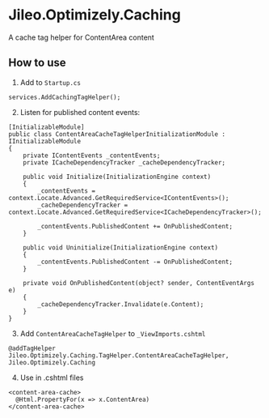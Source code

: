 # Jileo.Optimizely.Caching
A cache tag helper for ContentArea content

## How to use

1. Add to `Startup.cs`
```
services.AddCachingTagHelper();
```
2. Listen for published content events:
```
[InitializableModule]
public class ContentAreaCacheTagHelperInitializationModule : IInitializableModule
{
    private IContentEvents _contentEvents;
    private ICacheDependencyTracker _cacheDependencyTracker;

    public void Initialize(InitializationEngine context)
    {
        _contentEvents = context.Locate.Advanced.GetRequiredService<IContentEvents>();
        _cacheDependencyTracker = context.Locate.Advanced.GetRequiredService<ICacheDependencyTracker>();

        _contentEvents.PublishedContent += OnPublishedContent;
    }

    public void Uninitialize(InitializationEngine context)
    {
        _contentEvents.PublishedContent -= OnPublishedContent;
    }

    private void OnPublishedContent(object? sender, ContentEventArgs e)
    {
        _cacheDependencyTracker.Invalidate(e.Content);
    }
}
```
3. Add `ContentAreaCacheTagHelper` to `_ViewImports.cshtml`
```
@addTagHelper Jileo.Optimizely.Caching.TagHelper.ContentAreaCacheTagHelper, Jileo.Optimizely.Caching
```
4. Use in .cshtml files
```
<content-area-cache>
  @Html.PropertyFor(x => x.ContentArea)
</content-area-cache>
```
